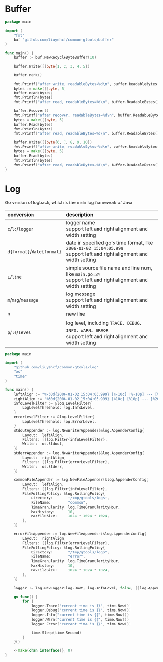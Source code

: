 # Buffer

```go
package main

import (
	"fmt"
	buf "github.com/liuyehcf/common-gtools/buffer"
)

func main() {
	buffer := buf.NewRecycleByteBuffer(10)

	buffer.Write([]byte{1, 2, 3, 4, 5})

	buffer.Mark()

	fmt.Printf("after write, readableBytes=%d\n", buffer.ReadableBytes())
	bytes := make([]byte, 5)
	buffer.Read(bytes)
	fmt.Println(bytes)
	fmt.Printf("after read, readableBytes=%d\n", buffer.ReadableBytes())

	buffer.Recover()
	fmt.Printf("after recover, readableBytes=%d\n", buffer.ReadableBytes())
	bytes = make([]byte, 5)
	buffer.Read(bytes)
	fmt.Println(bytes)
	fmt.Printf("after read, readableBytes=%d\n", buffer.ReadableBytes())

	buffer.Write([]byte{6, 7, 8, 9, 10})
	fmt.Printf("after write, readableBytes=%d\n", buffer.ReadableBytes())
	bytes = make([]byte, 5)
	buffer.Read(bytes)
	fmt.Println(bytes)
	fmt.Printf("after read, readableBytes=%d\n", buffer.ReadableBytes())
}
```

# Log

Go version of logback, which is the main log framework of Java

| conversion | description |
|:--|:--|
| `c`/`lo`/`logger` | logger name<br>support left and right alignment and width setting  |
| `d{format}`/`date{format}` | date in specified go's time format, like `2006-01-02 15:04:05.999`<br>support left and right alignment and width setting |
| `L`/`line` | simple source file name and line num, like `main.go:34`<br>support left and right alignment and width setting |
| `m`/`msg`/`message` | log message<br>support left and right alignment and width setting |
| `n` | new line |
| `p`/`le`/`level` | log level, including `TRACE`、`DEBUG`、`INFO`、`WARN`、`ERROR`<br>support left and right alignment and width setting |

```go
package main

import (
	"github.com/liuyehcf/common-gtools/log"
	"os"
	"time"
)

func main() {
	leftAlign := "%-30d{2006-01-02 15:04:05.999} [%-10c] [%-10p] --- [%-20L] %-1m%n"
	rightAlign := "%30d{2006-01-02 15:04:05.999} [%10c] [%10p] --- [%20L] %1m%n"
	infoLevelFilter := &log.LevelFilter{
		LogLevelThreshold: log.InfoLevel,
	}
	errorLevelFilter := &log.LevelFilter{
		LogLevelThreshold: log.ErrorLevel,
	}
	stdoutAppender := log.NewWriterAppender(&log.AppenderConfig{
		Layout:  leftAlign,
		Filters: []log.Filter{infoLevelFilter},
		Writer:  os.Stdout,
	})
	stderrAppender := log.NewWriterAppender(&log.AppenderConfig{
		Layout:  rightAlign,
		Filters: []log.Filter{errorLevelFilter},
		Writer:  os.Stderr,
	})

	commonFileAppender := log.NewFileAppender(&log.AppenderConfig{
		Layout:  leftAlign,
		Filters: []log.Filter{infoLevelFilter},
		FileRollingPolicy: &log.RollingPolicy{
			Directory:       "/tmp/gtools/logs",
			FileName:        "common",
			TimeGranularity: log.TimeGranularityHour,
			MaxHistory:      10,
			MaxFileSize:     1024 * 1024 * 1024,
		},
	})

	errorFileAppender := log.NewFileAppender(&log.AppenderConfig{
		Layout:  rightAlign,
		Filters: []log.Filter{errorLevelFilter},
		FileRollingPolicy: &log.RollingPolicy{
			Directory:       "/tmp/gtools/logs",
			FileName:        "error",
			TimeGranularity: log.TimeGranularityHour,
			MaxHistory:      10,
			MaxFileSize:     1024 * 1024 * 1024,
		},
	})

	logger := log.NewLogger(log.Root, log.InfoLevel, false, []log.Appender{commonFileAppender, errorFileAppender, stdoutAppender, stderrAppender})

	go func() {
		for {
			logger.Trace("current time is {}", time.Now())
			logger.Debug("current time is {}", time.Now())
			logger.Info("current time is {}", time.Now())
			logger.Warn("current time is {}", time.Now())
			logger.Error("current time is {}", time.Now())

			time.Sleep(time.Second)
		}
	}()

	<-make(chan interface{}, 0)
}
```